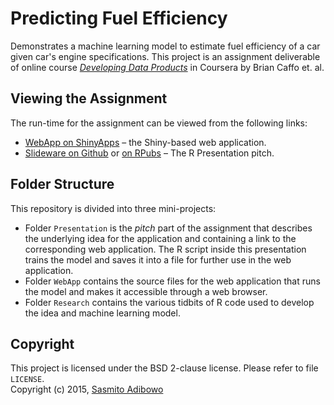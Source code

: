 # Predicting Fuel Efficiency

Demonstrates a machine learning model to estimate fuel efficiency of a car given car's engine specifications. This project is an assignment deliverable of online course _[Developing Data Products](https://www.coursera.org/course/devdataprod)_ in Coursera by Brian Caffo et. al.

## Viewing the Assignment

The run-time for the assignment can be viewed from the following links:

 - [WebApp on ShinyApps](http://adib.shinyapps.io/devdataprod-012_01) – the Shiny-based web application.
 - [Slideware on Github](http://adib.github.io/coursera_devdataprod-012_01/Presentation/Presentation.html) or [on RPubs](http://rpubs.com/adib/devdataprod-012_01) – The R Presentation pitch.

## Folder Structure

This repository is divided into three mini-projects:

 - Folder `Presentation` is the _pitch_ part of the assignment that describes the underlying idea for the application and containing a link to the corresponding web application. The R script inside this presentation trains the model and saves it into a file for further use in the web application.
 - Folder `WebApp` contains the source files for the web application that runs the model and makes it accessible through a web browser.
 - Folder `Research` contains the various tidbits of R code used to develop the idea and machine learning model. 

## Copyright

This project is licensed under the BSD 2-clause license. Please refer to file `LICENSE`.  
Copyright (c) 2015, [Sasmito Adibowo](http://cutecoder.org)
